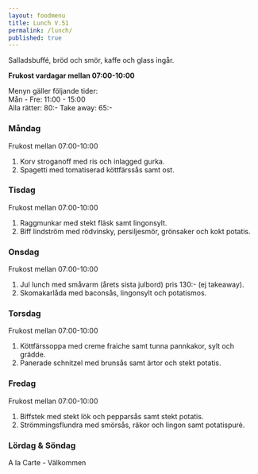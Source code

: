 ```yaml
---
layout: foodmenu
title: Lunch V.51
permalink: /lunch/
published: true
---
```

Salladsbuffé, bröd och smör, kaffe och glass ingår.

**Frukost vardagar mellan 07:00-10:00**

Menyn gäller följande tider:  
Mån - Fre: 11:00 - 15:00  
Alla rätter: 80:- Take away: 65:-

### Måndag
Frukost mellan 07:00-10:00

1. Korv stroganoff med ris och inlagged gurka.
2. Spagetti med tomatiserad köttfärssås samt ost.

### Tisdag
Frukost mellan 07:00-10:00

1. Raggmunkar med stekt fläsk samt lingonsylt.
2. Biff lindström med rödvinsky, persiljesmör, grönsaker och kokt potatis.

### Onsdag
Frukost mellan 07:00-10:00

1. Jul lunch med småvarm (årets sista julbord) pris 130:- (ej takeaway).
2. Skomakarlåda med baconsås, lingonsylt och potatismos.

### Torsdag
Frukost mellan 07:00-10:00

 1. Köttfärssoppa med creme fraiche samt tunna pannkakor, sylt och grädde.
 2. Panerade schnitzel med brunsås samt ärtor och stekt potatis.

### Fredag
Frukost mellan 07:00-10:00

1. Biffstek med stekt lök och pepparsås samt stekt potatis.
2. Strömmingsflundra med smörsås, räkor och lingon samt potatispurè.

### Lördag & Söndag
A la Carte - Välkommen

